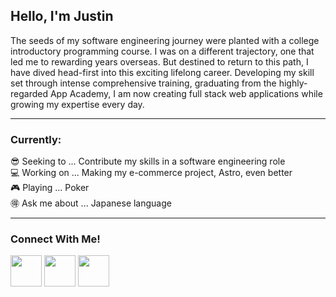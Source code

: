 ## Hello, I'm Justin

The seeds of my software engineering journey were planted with a college introductory programming course. I was on a different trajectory, one that led me to rewarding years overseas. But destined to return to this path, I have dived head-first into this exciting lifelong career. Developing my skill set through intense comprehensive training, graduating from the highly-regarded App Academy, I am now creating full stack web applications while growing my expertise every day.

<hr>

### Currently:
😎 Seeking to ... Contribute my skills in a software engineering role  
💻 Working on ... Making my e-commerce project, Astro, even better  
🎮 Playing ... Poker  
🉐 Ask me about ... Japanese language  

<hr>

### Connect With Me!

[<img width="50px" src="https://github.com/user-attachments/assets/795930f1-58db-406d-85b8-805f71563e85">](https://ummjhall.github.io/portfolio/)
[<img width="50px" src="https://github.com/user-attachments/assets/a22cb94b-f076-4025-9bf5-597300ce548f">](https://linkedin.com/in/justin-hall-55175160)
[<img width="50px" src="https://github.com/user-attachments/assets/9451e630-8139-4983-ba80-f5ef19c5183a">](mailto:justinhall.jnh@gmail.com)
